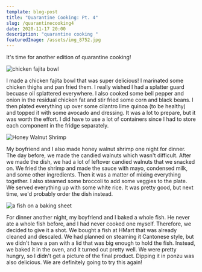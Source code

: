 ```yaml
---
template: blog-post
title: "Quarantine Cooking: Pt. 4"
slug: /quarantinecooking4
date: 2020-11-17 20:00
description: "quarantine cooking "
featuredImage: /assets/img_8752.jpg
---
```

It's time for another edition of quarantine cooking! 

![chicken fajita bowl](/assets/img_8750.jpg "Chicken Fajita Bowl")

I made a chicken fajita bowl that was super delicious! I marinated some chicken thighs and pan fried them. I really wished I had a splatter guard becuase oil splattered everywhere. I also cooked some bell pepper and onion in the residual chicken fat and stir fried some corn and black beans. I then plated everything up over some cilantro lime quinoa (to be healthy) and topped it with some avocado and dressing. It was a lot to prepare, but it was worth the effort. I did have to use a lot of containers since I had to store each component in the fridge separately. 

![Honey Walnut Shrimp](/assets/img_8712.jpg "Honey Walnut Shrimp")

My boyfriend and I also made honey walnut shrimp one night for dinner. The day before, we made the candied walnuts which wasn't difficult. After we made the dish, we had a lot of leftover candied walnuts that we snacked on. We fried the shrimp and made the sauce with mayo, condensed milk, and some other ingredients. Then it was a matter of mixing everything together. I also steamed some broccoli to add some veggies to the plate. We served everything up with some white rice. It was pretty good, but next time, we'd probably order the dish instead.

![a fish on a baking sheet](/assets/img_8757.jpg "The fish before its time in the oven")

For dinner another night, my boyfriend and I baked a whole fish. He never ate a whole fish before, and I had never cooked one myself. Therefore, we decided to give it a shot. We bought a fish at HMart that was already cleaned and descaled. We had planned on steaming it Cantonese style, but we didn't have a pan with a lid that was big enough to hold the fish. Instead, we baked it in the oven, and it turned out pretty well. We were pretty hungry, so I didn't get a picture of the final product. Dipping it in ponzu was also delicious. We are definitely going to try this again!